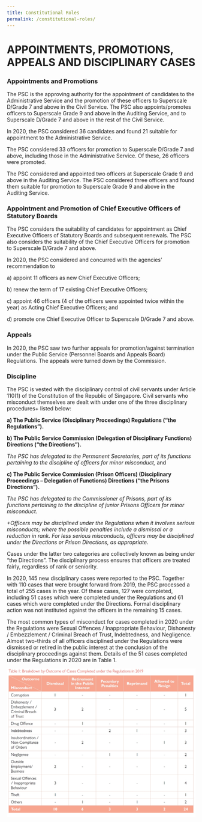 ```yaml
---
title: Constitutional Roles
permalink: /constitutional-roles/
---
```

# **APPOINTMENTS, PROMOTIONS, APPEALS AND DISCIPLINARY CASES**

### **Appointments and Promotions**

The PSC is the approving authority for the appointment of candidates to the Administrative Service and the promotion of these officers to Superscale D/Grade 7 and above in the Civil Service. The PSC also appoints/promotes officers to Superscale Grade 9 and above in the Auditing Service, and to Superscale D/Grade 7 and above in the rest of the Civil Service.

In 2020, the PSC considered 36 candidates and found 21 suitable for appointment to the Administrative Service.

The PSC considered 33 officers for promotion to Superscale D/Grade 7 and above, including those in the Administrative Service. Of these, 26 officers were promoted.

The PSC considered and appointed two officers at Superscale Grade 9 and above in the Auditing Service. The PSC considered three officers and found them suitable for promotion to Superscale Grade 9 and above in the Auditing Service. 



### **Appointment and Promotion of Chief Executive Officers of Statutory Boards**

The PSC considers the suitability of candidates for appointment as Chief Executive Officers of Statutory Boards and subsequent renewals. The PSC also considers the suitability of the Chief Executive Officers for promotion to Superscale D/Grade 7 and above.

In 2020, the PSC considered and concurred with the agencies’ recommendation to 

a)	appoint 11 officers as new Chief Executive Officers;

b)	renew the term of 17 existing Chief Executive Officers;

c)	appoint 46 officers (4 of the officers were appointed twice within the year) as Acting Chief Executive Officers; and

d)	promote one Chief Executive Officer to Superscale D/Grade 7 and above.


### **Appeals**

In 2020, the PSC saw two further appeals for promotion/against termination under the Public Service (Personnel Boards and Appeals Board) Regulations. The appeals were turned down by the Commission. 

### **Discipline**

The PSC is vested with the disciplinary control of civil servants under Article 110(1) of the Constitution of the Republic of Singapore. Civil servants who misconduct themselves are dealt with under one of the three disciplinary procedures+ listed below: 

**a)	The Public Service (Disciplinary Proceedings) Regulations (“the Regulations”).**

**b)	The Public Service Commission (Delegation of Disciplinary Functions) Directions (“the Directions”).**

*The PSC has delegated to the Permanent Secretaries, part of its functions pertaining to the discipline of officers for minor misconduct,* and

**c)	The Public Service Commission (Prison Officers) (Disciplinary Proceedings – Delegation of Functions) Directions (“the Prisons Directions”).** 

*The PSC has delegated to the Commissioner of Prisons, part of its functions pertaining to the discipline of junior Prisons Officers for minor misconduct.*

*+Officers may be disciplined under the Regulations when it involves serious misconducts; where the possible penalties include a dismissal or a reduction in rank. For less serious misconducts, officers may be disciplined under the Directions or Prison Directions, as appropriate.*

Cases under the latter two categories are collectively known as being under “the Directions”. The disciplinary process ensures that officers are treated fairly, regardless of rank or seniority.

In 2020, 145 new disciplinary cases were reported to the PSC. Together with 110 cases that were brought forward from 2019, the PSC processed a total of 255 cases in the year. Of these cases, 127 were completed, including 51 cases which were completed under the Regulations and 61 cases which were completed under the Directions. Formal disciplinary action was not instituted against the officers in the remaining 15 cases. 

The most common types of misconduct for cases completed in 2020 under the Regulations were Sexual Offences / Inappropriate Behaviour, Dishonesty / Embezzlement / Criminal Breach of Trust, Indebtedness, and Negligence. Almost two-thirds of all officers disciplined under the Regulations were dismissed or retired in the public interest at the conclusion of the disciplinary proceedings against them. Details of the 51 cases completed under the Regulations in 2020 are in Table 1.

![alt text - Table 1](/images/Table1.jpg)
